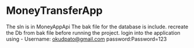# MoneyTransferApp
The sln is in MoneyAppApi
The bak file for the database is include. recreate the Db from bak file before running the project.
login into the application using -
Username: okudpato@gmail.com
password:Password=123
